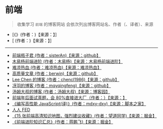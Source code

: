 # 前端

> 收集学习 `前端` 的博客网站
> 会依次列出博客网站名、作者（、译者）、来源

- [《》(作者：)【来源：】]
- [ (作者：)【来源：】]

---

- [前端瓶子君 (作者：sisterAn)【来源：github】](https://github.com/sisterAn/blog)
- [木易杨前端进阶 (作者：木易杨)【来源：木易杨前端进阶】](https://muyiy.cn/)
- [难凉热血 (作者：难凉热血)【来源：难凉热血】](https://nlrx-wjc.github.io/Blog/)
- [高质量文章 (作者：berwin)【来源：github】](https://github.com/berwin/Blog)
- [Lee Chen 的博客 (作者：chencl1986)【来源：github】](https://github.com/chencl1986/Blog)
- [冴羽的博客 (作者：mqyqingfeng)【来源：github】](https://github.com/mqyqingfeng/Blog)
- [汤姆大叔的博客 (作者：汤姆大叔)【来源：博客园】](https://www.cnblogs.com/TomXu/)
- [前端年后面试真题，会 80%直接进大厂（作者：）【来源：】](https://bitable.feishu.cn/app8Ok6k9qafpMkgyRbfgxeEnet?from=logout&table=tblEnSV2PNAajtWE&view=vewJHSwJVd)
- [《编写高性能 JavaScript(译)》(作者：mdxy-dxy)【来源：脚本之家】](https://www.jb51.net/article/53623.htm)
- [人人 FED](https://www.rrfed.com/)
- [《15 张前端高清知识地图，强烈建议收藏》(作者：望道同学)【来源：掘金】](https://juejin.cn/post/6976157870014332935)
- [《前端进阶知识汇总》(作者：蒋鹏飞)【来源：掘金】](https://juejin.cn/post/6844904061838295047)

